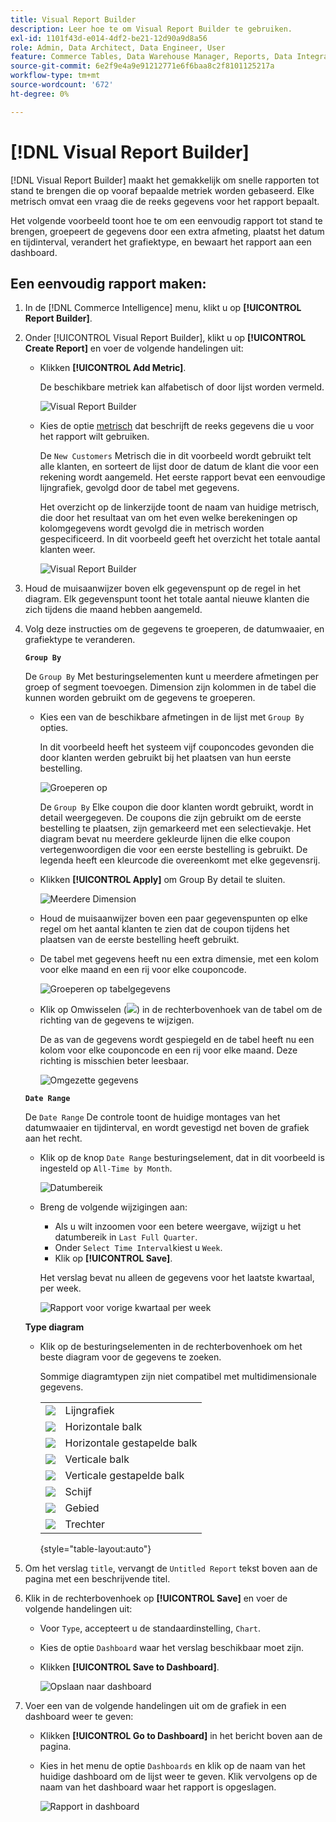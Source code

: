 ```yaml
---
title: Visual Report Builder
description: Leer hoe te om Visual Report Builder te gebruiken.
exl-id: 1101f43d-e014-4df2-be21-12d90a9d8a56
role: Admin, Data Architect, Data Engineer, User
feature: Commerce Tables, Data Warehouse Manager, Reports, Data Integration
source-git-commit: 6e2f9e4a9e91212771e6f6baa8c2f8101125217a
workflow-type: tm+mt
source-wordcount: '672'
ht-degree: 0%

---
```


# [!DNL Visual Report Builder]

[!DNL Visual Report Builder] maakt het gemakkelijk om snelle rapporten tot stand te brengen die op vooraf bepaalde metriek worden gebaseerd. Elke metrisch omvat een vraag die de reeks gegevens voor het rapport bepaalt.

Het volgende voorbeeld toont hoe te om een eenvoudig rapport tot stand te brengen, groepeert de gegevens door een extra afmeting, plaatst het datum en tijdinterval, verandert het grafiektype, en bewaart het rapport aan een dashboard.

## Een eenvoudig rapport maken:

1. In de [!DNL Commerce Intelligence] menu, klikt u op **[!UICONTROL Report Builder]**.

1. Onder [!UICONTROL Visual Report Builder], klikt u op **[!UICONTROL Create Report]** en voer de volgende handelingen uit:

   * Klikken **[!UICONTROL Add Metric]**.

     De beschikbare metriek kan alfabetisch of door lijst worden vermeld.

     ![Visual Report Builder](../../assets/magento-bi-visual-report-builder-add-metric.png)

   * Kies de optie [metrisch](../../data-user/reports/ess-manage-data-metrics.md) dat beschrijft de reeks gegevens die u voor het rapport wilt gebruiken.

     De `New Customers` Metrisch die in dit voorbeeld wordt gebruikt telt alle klanten, en sorteert de lijst door de datum de klant die voor een rekening wordt aangemeld. Het eerste rapport bevat een eenvoudige lijngrafiek, gevolgd door de tabel met gegevens.

     Het overzicht op de linkerzijde toont de naam van huidige metrisch, die door het resultaat van om het even welke berekeningen op kolomgegevens wordt gevolgd die in metrisch worden gespecificeerd. In dit voorbeeld geeft het overzicht het totale aantal klanten weer.

     ![Visual Report Builder](../../assets/magento-bi-report-builder-untitled.png)

1. Houd de muisaanwijzer boven elk gegevenspunt op de regel in het diagram. Elk gegevenspunt toont het totale aantal nieuwe klanten die zich tijdens die maand hebben aangemeld.

1. Volg deze instructies om de gegevens te groeperen, de datumwaaier, en grafiektype te veranderen.

   **`Group By`**

   De `Group By` Met besturingselementen kunt u meerdere afmetingen per groep of segment toevoegen. Dimension zijn kolommen in de tabel die kunnen worden gebruikt om de gegevens te groeperen.

   * Kies een van de beschikbare afmetingen in de lijst met `Group By` opties.

     In dit voorbeeld heeft het systeem vijf couponcodes gevonden die door klanten werden gebruikt bij het plaatsen van hun eerste bestelling.

     ![Groeperen op](../../assets/magento-bi-report-builder-group-by-dimensions.png)

     De `Group By` Elke coupon die door klanten wordt gebruikt, wordt in detail weergegeven. De coupons die zijn gebruikt om de eerste bestelling te plaatsen, zijn gemarkeerd met een selectievakje. Het diagram bevat nu meerdere gekleurde lijnen die elke coupon vertegenwoordigen die voor een eerste bestelling is gebruikt. De legenda heeft een kleurcode die overeenkomt met elke gegevensrij.

   * Klikken **[!UICONTROL Apply]** om Group By detail te sluiten.

     ![Meerdere Dimension](../../assets/magento-bi-report-builder-group-by-dimension-detail.png)

   * Houd de muisaanwijzer boven een paar gegevenspunten op elke regel om het aantal klanten te zien dat de coupon tijdens het plaatsen van de eerste bestelling heeft gebruikt.

   * De tabel met gegevens heeft nu een extra dimensie, met een kolom voor elke maand en een rij voor elke couponcode.

     ![Groeperen op tabelgegevens](../../assets/magento-bi-report-builder-group-by-table-data.png)

   * Klik op Omwisselen (![](../../assets/magento-bi-btn-transpose.png)) in de rechterbovenhoek van de tabel om de richting van de gegevens te wijzigen.

     De as van de gegevens wordt gespiegeld en de tabel heeft nu een kolom voor elke couponcode en een rij voor elke maand. Deze richting is misschien beter leesbaar.

     ![Omgezette gegevens](../../assets/magento-bi-report-builder-group-by-table-data-transposed.png)

   **`Date Range`**

   De `Date Range` De controle toont de huidige montages van het datumwaaier en tijdinterval, en wordt gevestigd net boven de grafiek aan het recht.

   * Klik op de knop `Date Range` besturingselement, dat in dit voorbeeld is ingesteld op `All-Time by Month`.

     ![Datumbereik](../../assets/magento-bi-report-builder-date-range.png)

   * Breng de volgende wijzigingen aan:

      * Als u wilt inzoomen voor een betere weergave, wijzigt u het datumbereik in `Last Full Quarter`.
      * Onder `Select Time Interval`kiest u `Week`.
      * Klik op **[!UICONTROL Save]**.

     Het verslag bevat nu alleen de gegevens voor het laatste kwartaal, per week.

     ![Rapport voor vorige kwartaal per week](../../assets/magento-bi-report-builder-date-range-quarter-by-week-chart.png)

   **Type diagram**

   * Klik op de besturingselementen in de rechterbovenhoek om het beste diagram voor de gegevens te zoeken.

     Sommige diagramtypen zijn niet compatibel met multidimensionale gegevens.

     | | |
     |-----|-----|
     | ![](../../assets/magento-bi-btn-chart-line.png) | Lijngrafiek |
     | ![](../../assets/magento-bi-btn-chart-horz-bar.png) | Horizontale balk |
     | ![](../../assets/magento-bi-btn-chart-horz-stacked-bar.png) | Horizontale gestapelde balk |
     | ![](../../assets/magento-bi-btn-chart-vert-bar.png) | Verticale balk |
     | ![](../../assets/magento-bi-btn-chart-vert-stacked-bar.png) | Verticale gestapelde balk |
     | ![](../../assets/magento-bi-btn-chart-pie.png) | Schijf |
     | ![](../../assets/magento-bi-btn-chart-area.png) | Gebied |
     | ![](../../assets/magento-bi-btn-chart-funnel.png) | Trechter |

     {style="table-layout:auto"}

1. Om het verslag `title`, vervangt de `Untitled Report` tekst boven aan de pagina met een beschrijvende titel.

1. Klik in de rechterbovenhoek op **[!UICONTROL Save]** en voer de volgende handelingen uit:

   * Voor `Type`, accepteert u de standaardinstelling, `Chart`.

   * Kies de optie `Dashboard` waar het verslag beschikbaar moet zijn.

   * Klikken **[!UICONTROL Save to Dashboard]**.

     ![Opslaan naar dashboard](../../assets/magento-bi-report-builder-save-to-dashboard.png)

1. Voer een van de volgende handelingen uit om de grafiek in een dashboard weer te geven:

   * Klikken **[!UICONTROL Go to Dashboard]** in het bericht boven aan de pagina.

   * Kies in het menu de optie `Dashboards` en klik op de naam van het huidige dashboard om de lijst weer te geven. Klik vervolgens op de naam van het dashboard waar het rapport is opgeslagen.

     ![Rapport in dashboard](../../assets/magento-bi-report-builder-my-dashboard.png)
